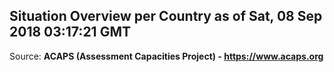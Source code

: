 ## Situation Overview per Country as of Sat, 08 Sep 2018 03:17:21 GMT

Source: **ACAPS (Assessment Capacities Project) - https://www.acaps.org**